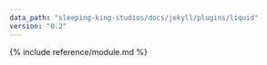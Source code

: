 ```yaml
---
data_path: "sleeping-king-studios/docs/jekyll/plugins/liquid"
version: "0.2"
---
```


{% include reference/module.md %}
